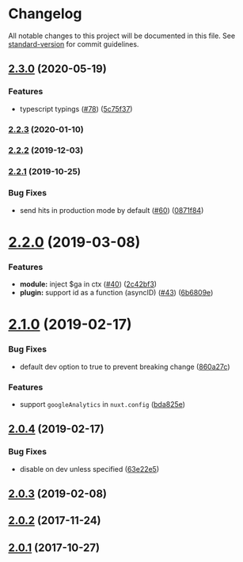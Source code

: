 # Changelog

All notable changes to this project will be documented in this file. See [standard-version](https://github.com/conventional-changelog/standard-version) for commit guidelines.

## [2.3.0](https://github.com/nuxt-community/analytics-module/compare/v2.2.3...v2.3.0) (2020-05-19)


### Features

* typescript typings ([#78](https://github.com/nuxt-community/analytics-module/issues/78)) ([5c75f37](https://github.com/nuxt-community/analytics-module/commit/5c75f37ae97d0fa4beb58d9a58befb224b38b2fc))

### [2.2.3](https://github.com/nuxt-community/analytics-module/compare/v2.2.2...v2.2.3) (2020-01-10)

### [2.2.2](https://github.com/nuxt-community/analytics-module/compare/v2.2.1...v2.2.2) (2019-12-03)

### [2.2.1](https://github.com/nuxt-community/analytics-module/compare/v2.2.0...v2.2.1) (2019-10-25)


### Bug Fixes

* send hits in production mode by default ([#60](https://github.com/nuxt-community/analytics-module/issues/60)) ([0871f84](https://github.com/nuxt-community/analytics-module/commit/0871f848051ce8f5646493552c405b0c4dd44e0a))

<a name="2.2.0"></a>
# [2.2.0](https://github.com/nuxt-community/analytics-module/compare/v2.1.0...v2.2.0) (2019-03-08)


### Features

* **module:** inject $ga in ctx ([#40](https://github.com/nuxt-community/analytics-module/issues/40)) ([2c42bf3](https://github.com/nuxt-community/analytics-module/commit/2c42bf3))
* **plugin:** support id as a function (asyncID) ([#43](https://github.com/nuxt-community/analytics-module/issues/43)) ([6b6809e](https://github.com/nuxt-community/analytics-module/commit/6b6809e))



<a name="2.1.0"></a>
# [2.1.0](https://github.com/nuxt-community/analytics-module/compare/v2.0.4...v2.1.0) (2019-02-17)


### Bug Fixes

* default dev option to true to prevent breaking change ([860a27c](https://github.com/nuxt-community/analytics-module/commit/860a27c))


### Features

* support `googleAnalytics` in `nuxt.config` ([bda825e](https://github.com/nuxt-community/analytics-module/commit/bda825e))



<a name="2.0.4"></a>
## [2.0.4](https://github.com/nuxt-community/analytics-module/compare/v2.0.3...v2.0.4) (2019-02-17)


### Bug Fixes

* disable on dev unless specified ([63e22e5](https://github.com/nuxt-community/analytics-module/commit/63e22e5))



<a name="2.0.3"></a>
## [2.0.3](https://github.com/nuxt-community/analytics-module/compare/v2.0.2...v2.0.3) (2019-02-08)



<a name="2.0.2"></a>
## [2.0.2](https://github.com/nuxt-community/analytics-module/compare/v2.0.1...v2.0.2) (2017-11-24)



<a name="2.0.1"></a>
## [2.0.1](https://github.com/nuxt-community/analytics-module/compare/2.0.0...2.0.1) (2017-10-27)
